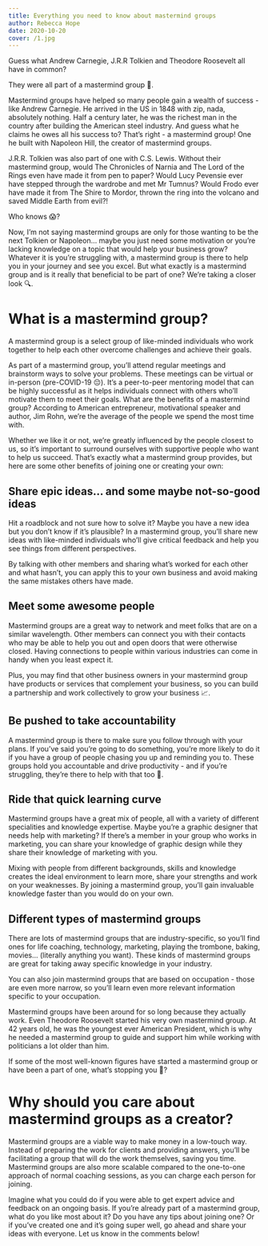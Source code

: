 ```yaml
---
title: Everything you need to know about mastermind groups
author: Rebecca Hope
date: 2020-10-20
cover: /1.jpg
---
```



<!--more-->


Guess what Andrew Carnegie, J.R.R Tolkien and Theodore Roosevelt all have in common? 

They were all part of a mastermind group 🧠. 

Mastermind groups have helped so many people gain a wealth of success - like Andrew Carnegie. He arrived in the US in 1848 with zip, nada, absolutely nothing. Half a century later, he was the richest man in the country after building the American steel industry. And guess what he claims he owes all his success to? That’s right - a mastermind group! One he built with Napoleon Hill, the creator of mastermind groups.

J.R.R. Tolkien was also part of one with C.S. Lewis. Without their mastermind group, would The Chronicles of Narnia and The Lord of the Rings even have made it from pen to paper? Would Lucy Pevensie ever have stepped through the wardrobe and met Mr Tumnus? Would Frodo ever have made it from The Shire to Mordor, thrown the ring into the volcano and saved Middle Earth from evil?!  

Who knows 😱?

Now, I’m not saying mastermind groups are only for those wanting to be the next Tolkien or Napoleon… maybe you just need some motivation or you’re lacking knowledge on a topic that would help your business grow? Whatever it is you’re struggling with, a mastermind group is there to help you in your journey and see you excel. But what exactly is a mastermind group and is it really that beneficial to be part of one? We’re taking a closer look 🔍. 
 
# What is a mastermind group?
A mastermind group is a select group of like-minded individuals who work together to help each other overcome challenges and achieve their goals. 
 
 
As part of a mastermind group, you’ll attend regular meetings and brainstorm ways to solve your problems. These meetings can be virtual or in-person (pre-COVID-19 😔). It’s a peer-to-peer mentoring model that can be highly successful as it helps individuals connect with others who’ll motivate them to meet their goals.
What are the benefits of a mastermind group?
According to American entrepreneur, motivational speaker and author, Jim Rohn, we’re the average of the people we spend the most time with. 
 
Whether we like it or not, we’re greatly influenced by the people closest to us, so it’s important to surround ourselves with supportive people who want to help us succeed. That’s exactly what a mastermind group provides, but here are some other benefits of joining one or creating your own:

## Share epic ideas… and some maybe not-so-good ideas
Hit a roadblock and not sure how to solve it? Maybe you have a new idea but you don’t know if it’s plausible? In a mastermind group, you’ll share new ideas with like-minded individuals who’ll give critical feedback and help you see things from different perspectives. 
 
By talking with other members and sharing what’s worked for each other and what hasn’t, you can apply this to your own business and avoid making the same mistakes others have made.
 
## Meet some awesome people
Mastermind groups are a great way to network and meet folks that are on a similar wavelength. Other members can connect you with their contacts who may be able to help you out and open doors that were otherwise closed. Having connections to people within various industries can come in handy when you least expect it.
 
 
Plus, you may find that other business owners in your mastermind group have products or services that complement your business, so you can build a partnership and work collectively to grow your business 📈.
 
 
## Be pushed to take accountability
A mastermind group is there to make sure you follow through with your plans. If you’ve said you’re going to do something, you’re more likely to do it if you have a group of people chasing you up and reminding you to. These groups hold you accountable and drive productivity - and if you’re struggling, they’re there to help with that too 🤗.
 
## Ride that quick learning curve
Mastermind groups have a great mix of people, all with a variety of different specialities and knowledge expertise. Maybe you’re a graphic designer that needs help with marketing? If there’s a member in your group who works in marketing, you can share your knowledge of graphic design while they share their knowledge of marketing with you. 
 
 
Mixing with people from different backgrounds, skills and knowledge creates the ideal environment to learn more, share your strengths and work on your weaknesses. By joining a mastermind group, you’ll gain invaluable knowledge faster than you would do on your own. 
 
## Different types of mastermind groups
There are lots of mastermind groups that are industry-specific, so you’ll find ones for life coaching, technology, marketing, playing the trombone, baking, movies... (literally anything you want). These kinds of mastermind groups are great for taking away specific knowledge in your industry. 
 
You can also join mastermind groups that are based on occupation - those are even more narrow, so you’ll learn even more relevant information specific to your occupation.
 
 
Mastermind groups have been around for so long because they actually work. Even Theodore Roosevelt started his very own mastermind group. At 42 years old, he was the youngest ever American President, which is why he needed a mastermind group to guide and support him while working with politicians a lot older than him. 
 
If some of the most well-known figures have started a mastermind group or have been a part of one, what’s stopping you 🤔?
 
# Why should you care about mastermind groups as a creator?
Mastermind groups are a viable way to make money in a low-touch way. Instead of preparing the work for clients and providing answers, you’ll be facilitating a group that will do the work themselves, saving you time. Mastermind groups are also more scalable compared to the one-to-one approach of normal coaching sessions, as you can charge each person for joining. 
 
Imagine what you could do if you were able to get expert advice and feedback on an ongoing basis. If you’re already part of a mastermind group, what do you like most about it? Do you have any tips about joining one? Or if you’ve created one and it’s going super well, go ahead and share your ideas with everyone. Let us know in the comments below!
